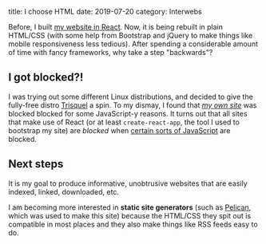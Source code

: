 title: I choose HTML
date: 2019-07-20
category: Interwebs

Before, I built [my website in
React](https://captainalan.github.io/me). Now, it is being rebuilt in
plain HTML/CSS (with some help from Bootstrap and jQuery to make
things like mobile responsiveness less tedious). After spending a
considerable amount of time with fancy frameworks, why take a step
"backwards"?

## I got blocked?!

I was trying out some different Linux distributions, and decided to
give the fully-free distro [Trisquel](https://trisquel.info) a spin.
To my dismay, I found that [*my own
site*](http://captainalan.github.io/me) was blocked blocked for some
JavaScript-y reasons. It turns out that all sites that make use of
React (or at least `create-react-app`, the tool I used to bootstrap my
site) are *blocked* when [certain sorts of
JavaScript](https://www.gnu.org/software/librejs/) are blocked.

## Next steps

It is my goal to produce informative, unobtrusive websites
that are easily indexed, linked, downloaded, etc.

I am becoming more interested in **static site generators** (such as
[Pelican](https://blog.getpelican.com), which was used to make this
site) because the HTML/CSS they spit out is compatible in most places
and they also make things like RSS feeds easy to do.
